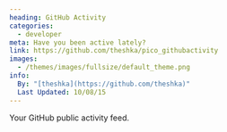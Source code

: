 ```yaml
---
heading: GitHub Activity
categories:
  - developer
meta: Have you been active lately?
link: https://github.com/theshka/pico_githubactivity
images:
  - /themes/images/fullsize/default_theme.png
info:
  By: "[theshka](https://github.com/theshka)"
  Last Updated: 10/08/15
---
```

Your GitHub public activity feed.
